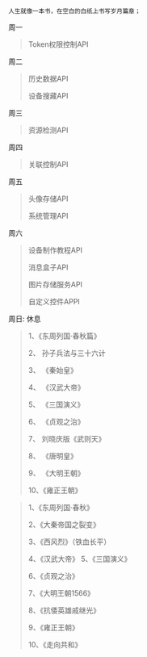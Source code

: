 # 

```asciidoc
人生就像一本书，在空白的白纸上书写岁月篇章；
```

周一

> Token权限控制API

周二

> 历史数据API
> 
> 设备搜藏API

周三

> 资源检测API

周四

> 关联控制API

周五

> 头像存储API
> 
> 系统管理API

周六

> 设备制作教程API
> 
> 消息盒子API
> 
> 图片存储服务API
> 
> 自定义控件APPI

周日: 休息

> 1、《东周列国·春秋篇》
> 
> 2、 孙子兵法与三十六计
> 
> 3、 《秦始皇》
> 
> 4、 《汉武大帝》
> 
> 5、 《三国演义》
> 
> 6、 《贞观之治》
> 
> 7、 刘晓庆版《武则天》
> 
> 8、 《唐明皇》
> 
> 9、 《大明王朝》
> 
> 10、《雍正王朝》

> 1、《东周列国·春秋》
> 
> 2、《大秦帝国之裂变》
> 
> 3、《西风烈》（铁血长平）
> 
> 4、《汉武大帝》 5、《三国演义》
> 
> 6、《贞观之治》
> 
> 7、《大明王朝1566》
> 
> 8、《抗倭英雄戚继光》
> 
> 9、《雍正王朝》
> 
> 10、《走向共和》


